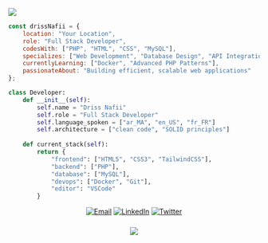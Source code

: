 <div class="center">

![](https://readme-typing-svg.herokuapp.com?font=Fira+Code&size=18&duration=2000&pause=1000&color=00FF00&center=true&vCenter=true&multiline=true&repeat=false&width=600&height=100&lines=Initializing+Developer+Profile...;System+Status%3A+Online;Loading+Digital+Craftsman+Interface...)
 </div>

```javascript
const drissNafii = {
    location: "Your Location",
    role: "Full Stack Developer",
    codesWith: ["PHP", "HTML", "CSS", "MySQL"],
    specializes: ["Web Development", "Database Design", "API Integration"],
    currentlyLearning: ["Docker", "Advanced PHP Patterns"],
    passionateAbout: "Building efficient, scalable web applications"
};
```

```python
class Developer:
    def __init__(self):
        self.name = "Driss Nafii"
        self.role = "Full Stack Developer"
        self.language_spoken = ["ar_MA", "en_US", "fr_FR"]
        self.architecture = ["clean code", "SOLID principles"]
        
    def current_stack(self):
        return {
            "frontend": ["HTML5", "CSS3", "TailwindCSS"],
            "backend": ["PHP"],
            "database": ["MySQL"],
            "devops": ["Docker", "Git"],
            "editor": "VSCode"
        }

```

<div align="center">
    
[![Email](https://img.shields.io/badge/Email-D14836?style=for-the-badge&logo=gmail&logoColor=white)](mailto:drissnafi3@gmail.com)
[![LinkedIn](https://img.shields.io/badge/LinkedIn-0077B5?style=for-the-badge&logo=linkedin&logoColor=white)](https://www.linkedin.com/in/driss-nafii-333379248/)
[![Twitter](https://img.shields.io/badge/Twitter-1DA1F2?style=for-the-badge&logo=twitter&logoColor=white)](https://twitter.com/drissnafii)

</div>

</div>

<h3 align="center">
    <img src="https://readme-typing-svg.herokuapp.com/?font=Righteous&size=25&center=true&vCenter=true&width=500&height=70&duration=4000&lines=Thanks+for+visiting!+😊;Let's+build+something+awesome+together!;" />
</h3>
